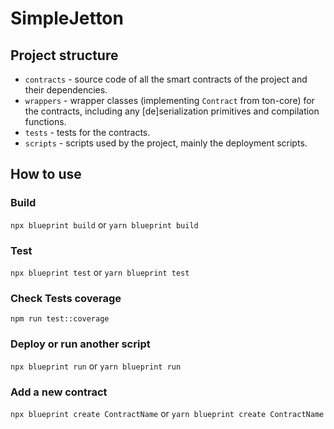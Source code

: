 # SimpleJetton

## Project structure

-   `contracts` - source code of all the smart contracts of the project and their dependencies.
-   `wrappers` - wrapper classes (implementing `Contract` from ton-core) for the contracts, including any [de]serialization primitives and compilation functions.
-   `tests` - tests for the contracts.
-   `scripts` - scripts used by the project, mainly the deployment scripts.

## How to use

### Build

`npx blueprint build` or `yarn blueprint build`

### Test

`npx blueprint test` or `yarn blueprint test`

### Check Tests coverage
`npm run test::coverage`

### Deploy or run another script

`npx blueprint run` or `yarn blueprint run`

### Add a new contract

`npx blueprint create ContractName` or `yarn blueprint create ContractName`
